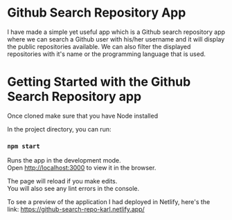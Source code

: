 # Github Search Repository App

I have made a simple yet useful app which is a Github search repository app \
where we can search a Github user with his/her username and it will display \
the public repositories available. We can also filter the displayed \
repositories with it's name or the programming language that is used.

# Getting Started with the Github Search Repository app
Once cloned make sure that you have Node installed

In the project directory, you can run:

### `npm start`

Runs the app in the development mode.\
Open [http://localhost:3000](http://localhost:3000) to view it in the browser.

The page will reload if you make edits.\
You will also see any lint errors in the console.

To see a preview of the application I had deployed in Netlify, here's the \
link: https://github-search-repo-karl.netlify.app/




